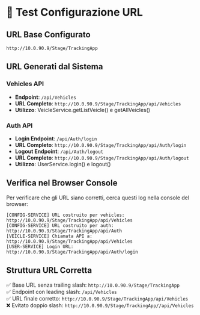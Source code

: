 # 🧪 Test Configurazione URL

## URL Base Configurato

```
http://10.0.90.9/Stage/TrackingApp
```

## URL Generati dal Sistema

### Vehicles API

- **Endpoint**: `/api/Vehicles`
- **URL Completo**: `http://10.0.90.9/Stage/TrackingApp/api/Vehicles`
- **Utilizzo**: VeicleService.getListVeicle() e getAllVeicles()

### Auth API

- **Login Endpoint**: `/api/Auth/login`
- **URL Completo**: `http://10.0.90.9/Stage/TrackingApp/api/Auth/login`
- **Logout Endpoint**: `/api/Auth/logout`
- **URL Completo**: `http://10.0.90.9/Stage/TrackingApp/api/Auth/logout`
- **Utilizzo**: UserService.login() e logout()

## Verifica nel Browser Console

Per verificare che gli URL siano corretti, cerca questi log nella console del browser:

```
[CONFIG-SERVICE] URL costruito per vehicles: http://10.0.90.9/Stage/TrackingApp/api/Vehicles
[CONFIG-SERVICE] URL costruito per auth: http://10.0.90.9/Stage/TrackingApp/api/Auth
[VEICLE-SERVICE] Chiamata API a: http://10.0.90.9/Stage/TrackingApp/api/Vehicles
[USER-SERVICE] Login URL: http://10.0.90.9/Stage/TrackingApp/api/Auth/login
```

## Struttura URL Corretta

✅ Base URL senza trailing slash: `http://10.0.90.9/Stage/TrackingApp`  
✅ Endpoint con leading slash: `/api/Vehicles`  
✅ URL finale corretto: `http://10.0.90.9/Stage/TrackingApp/api/Vehicles`  
❌ Evitato doppio slash: `http://10.0.90.9/Stage/TrackingApp//api/Vehicles`
